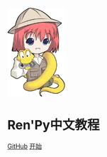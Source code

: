 ![logo](_images/index-logo.webp)
# Ren'Py中文教程

[GitHub](https://github.com/Daodanfd5/renpydocs-chinese-faq)
[开始](?id=ren39py%e7%ae%80%e4%bd%93%e4%b8%ad%e6%96%87%e9%9d%9e%e5%ae%98%e6%96%b9%e6%95%99%e7%a8%8b)
